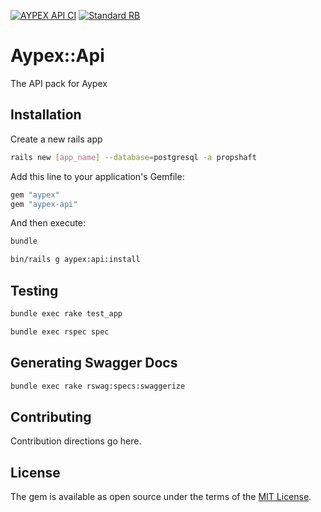 [![AYPEX API CI](https://github.com/aypex-io/aypex-api/actions/workflows/ci.yml/badge.svg)](https://github.com/aypex-io/aypex-api/actions/workflows/ci.yml)
[![Standard RB](https://github.com/aypex-io/aypex-api/actions/workflows/standard_rb_core.yml/badge.svg)](https://github.com/aypex-io/aypex-api/actions/workflows/standard_rb_core.yml)

# Aypex::Api

The API pack for Aypex


## Installation

Create a new rails app
```bash
rails new [app_name] --database=postgresql -a propshaft
```

Add this line to your application's Gemfile:

```ruby
gem "aypex"
gem "aypex-api"
```

And then execute:
```bash
bundle
```

```bash
bin/rails g aypex:api:install
```

## Testing

```bash
bundle exec rake test_app
```

```bash
bundle exec rspec spec
```

## Generating Swagger Docs
```bash
bundle exec rake rswag:specs:swaggerize
```

## Contributing
Contribution directions go here.

## License
The gem is available as open source under the terms of the [MIT License](https://opensource.org/licenses/MIT).
